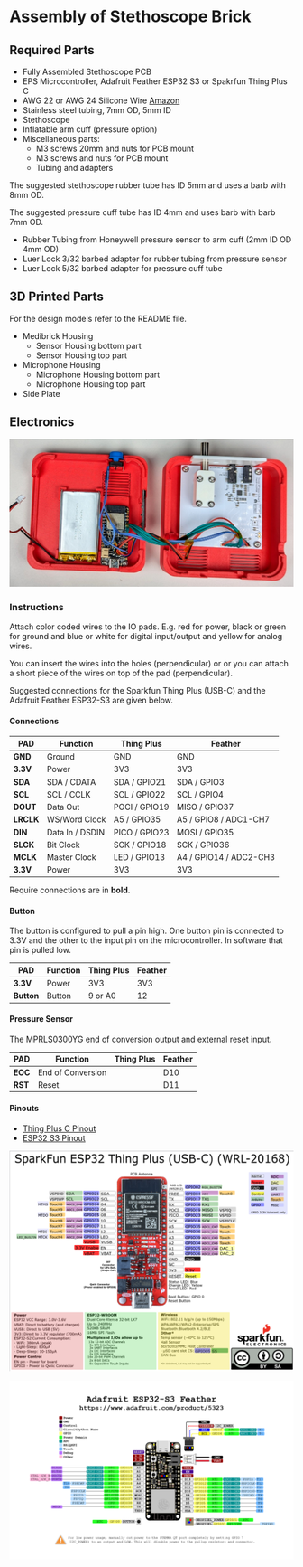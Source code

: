 # Assembly of Stethoscope Brick

## Required Parts
- Fully Assembled Stethoscope PCB
- EPS Microcontroller, Adafruit Feather ESP32 S3 or Spakrfun Thing Plus C
- AWG 22 or AWG 24 Silicone Wire [Amazon](https://a.co/d/58djefc)
- Stainless steel tubing, 7mm OD, 5mm ID
- Stethoscope
- Inflatable arm cuff (pressure option)
- Miscellaneous parts:
  - M3 screws 20mm and nuts for PCB mount
  - M3 screws  and nuts for PCB mount
  - Tubing and adapters

The suggested stethoscope rubber tube has ID 5mm and uses a barb with 8mm OD. 

The suggested pressure cuff tube has ID 4mm and uses barb with barb 7mm OD.

- Rubber Tubing from Honeywell pressure sensor to arm cuff (2mm ID OD 4mm OD)
- Luer Lock 3/32 barbed adapter for rubber tubing from pressure sensor
- Luer Lock 5/32 barbed adapter for pressure cuff tube

## 3D Printed Parts
For the design models refer to the README file.

- Medibrick Housing
  - Sensor Housing bottom part
  - Sensor Housing top part
- Microphone Housing
  - Microphone Housing bottom part
  - Microphone Housing top part
- Side Plate

## Electronics

<a href="..\assets\pictures\Stethoscope_Top_Open_without_Plugins.jpg" target="_blank">
  <img src="..\assets\pictures\Stethoscope_Top_Open_without_Plugins.jpg" style="width: 600px;">
</a>


### Instructions

Attach color coded wires to the IO pads. E.g. red for power, black or green for ground and blue or white for digital input/output and yellow for analog wires. 

You can insert the wires into the holes (perpendicular) or or you can attach a short piece of the wires on top of the pad (perpendicular).

Suggested connections for the Sparkfun Thing Plus (USB-C) and the Adafruit Feather ESP32-S3 are given below.

#### Connections

PAD       | Function        | Thing Plus    | Feather
---       |---              |---            |---
**GND**   | Ground          | GND           | GND   
**3.3V**  | Power           | 3V3           | 3V3
**SDA**   | SDA / CDATA     | SDA  / GPIO21 | SDA  / GPIO3
**SCL**   | SCL / CCLK      | SCL  / GPIO22 | SCL  / GPIO4
**DOUT**  | Data Out        | POCI / GPIO19 | MISO / GPIO37
**LRCLK** | WS/Word Clock   | A5   / GPIO35 | A5   / GPIO8 / ADC1-CH7
**DIN**   | Data In / DSDIN | PICO / GPIO23 | MOSI / GPIO35
**SLCK**  | Bit Clock       | SCK  / GPIO18 | SCK  / GPIO36
**MCLK**  | Master Clock    | LED  / GPIO13 | A4   / GPIO14 / ADC2-CH3
**3.3V**  | Power           | 3V3           | 3V3

Require connections are in **bold**.

#### Button

The button is configured to pull a pin high. One button pin is connected to 3.3V and the other to the input pin on the microcontroller. In software that pin is pulled low.

PAD       | Function        | Thing Plus    | Feather
---       |---              |---            |---
**3.3V**  | Power           | 3V3           | 3V3
**Button**| Button          | 9 or A0       | 12

#### Pressure Sensor
The MPRLS0300YG end of conversion output and external reset input.

PAD       | Function          | Thing Plus | Feather
---       |---                |---         |---
**EOC**   | End of Conversion |            | D10
**RST**   | Reset             |            | D11


#### Pinouts

- [Thing Plus C Pinout](https://cdn.sparkfun.com/assets/3/9/5/f/e/SparkFun_Thing_Plus_ESP32_WROOM_C_graphical_datasheet2.pdf)
- [ESP32 S3 Pinout](https://learn.adafruit.com/assets/110811)

![Thing Plus C Pinout](../assets/ThingPlusC_PinOut.png)

![Adafruit Feather ESP32 S3](../assets/adafruit_products_Adafruit_Feather_ESP32-S3_Pinout.png)